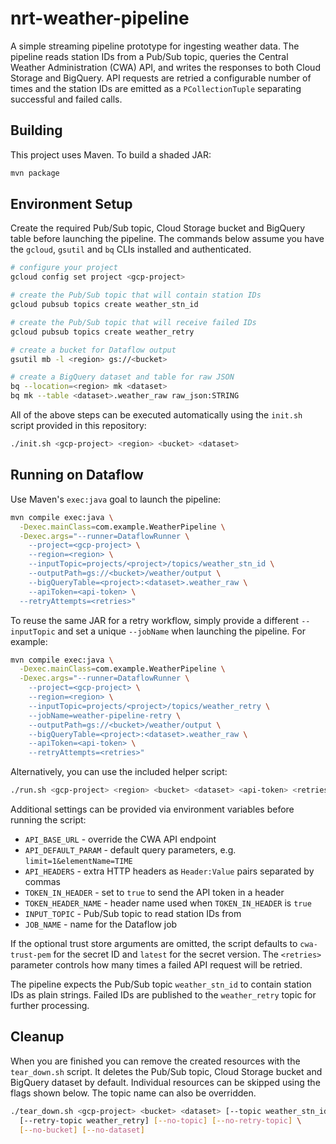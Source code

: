 # nrt-weather-pipeline

A simple streaming pipeline prototype for ingesting weather data. The pipeline
reads station IDs from a Pub/Sub topic, queries the Central Weather Administration
(CWA) API, and writes the responses to both Cloud Storage and BigQuery.
API requests are retried a configurable number of times and the station IDs are
emitted as a `PCollectionTuple` separating successful and failed calls.

## Building

This project uses Maven. To build a shaded JAR:

```bash
mvn package
```

## Environment Setup

Create the required Pub/Sub topic, Cloud Storage bucket and BigQuery table before launching the pipeline. The commands below assume you have the `gcloud`, `gsutil` and `bq` CLIs installed and authenticated.

```bash
# configure your project
gcloud config set project <gcp-project>

# create the Pub/Sub topic that will contain station IDs
gcloud pubsub topics create weather_stn_id

# create the Pub/Sub topic that will receive failed IDs
gcloud pubsub topics create weather_retry

# create a bucket for Dataflow output
gsutil mb -l <region> gs://<bucket>

# create a BigQuery dataset and table for raw JSON
bq --location=<region> mk <dataset>
bq mk --table <dataset>.weather_raw raw_json:STRING
```

All of the above steps can be executed automatically using the `init.sh` script provided in this repository:

```bash
./init.sh <gcp-project> <region> <bucket> <dataset>
```

## Running on Dataflow

Use Maven's `exec:java` goal to launch the pipeline:

```bash
mvn compile exec:java \
  -Dexec.mainClass=com.example.WeatherPipeline \
  -Dexec.args="--runner=DataflowRunner \
    --project=<gcp-project> \
    --region=<region> \
    --inputTopic=projects/<project>/topics/weather_stn_id \
    --outputPath=gs://<bucket>/weather/output \
    --bigQueryTable=<project>:<dataset>.weather_raw \
    --apiToken=<api-token> \
  --retryAttempts=<retries>"
```

To reuse the same JAR for a retry workflow, simply provide a different
`--inputTopic` and set a unique `--jobName` when launching the pipeline. For
example:

```bash
mvn compile exec:java \
  -Dexec.mainClass=com.example.WeatherPipeline \
  -Dexec.args="--runner=DataflowRunner \
    --project=<gcp-project> \
    --region=<region> \
    --inputTopic=projects/<project>/topics/weather_retry \
    --jobName=weather-pipeline-retry \
    --outputPath=gs://<bucket>/weather/output \
    --bigQueryTable=<project>:<dataset>.weather_raw \
    --apiToken=<api-token> \
    --retryAttempts=<retries>"
```

Alternatively, you can use the included helper script:

```bash
./run.sh <gcp-project> <region> <bucket> <dataset> <api-token> <retries> [trust-store-secret-id] [trust-store-secret-version]
```

Additional settings can be provided via environment variables before
running the script:

- `API_BASE_URL` - override the CWA API endpoint
- `API_DEFAULT_PARAM` - default query parameters, e.g. `limit=1&elementName=TIME`
- `API_HEADERS` - extra HTTP headers as `Header:Value` pairs separated by commas
- `TOKEN_IN_HEADER` - set to `true` to send the API token in a header
- `TOKEN_HEADER_NAME` - header name used when `TOKEN_IN_HEADER` is `true`
- `INPUT_TOPIC` - Pub/Sub topic to read station IDs from
- `JOB_NAME` - name for the Dataflow job

If the optional trust store arguments are omitted, the script defaults to `cwa-trust-pem` for the secret ID
and `latest` for the secret version.
The `<retries>` parameter controls how many times a failed API request will be retried.

The pipeline expects the Pub/Sub topic `weather_stn_id` to contain
station IDs as plain strings. Failed IDs are published to the
`weather_retry` topic for further processing.

## Cleanup

When you are finished you can remove the created resources with the
`tear_down.sh` script. It deletes the Pub/Sub topic, Cloud Storage bucket
and BigQuery dataset by default. Individual resources can be skipped
using the flags shown below. The topic name can also be overridden.

```bash
./tear_down.sh <gcp-project> <bucket> <dataset> [--topic weather_stn_id] \
  [--retry-topic weather_retry] [--no-topic] [--no-retry-topic] \
  [--no-bucket] [--no-dataset]
```
